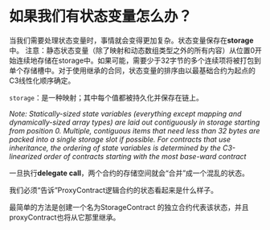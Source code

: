 # 如果我们有状态变量怎么办？

当我们需要处理状态变量时，事情就会变得更加复杂。状态变量保存在**storage**中。  注意：静态状态变量（除了映射和动态数组类型之外的所有内容）从位置0开始连续地存储在storage中。如果可能，需要少于32字节的多个连续项将被打包到单个存储槽中。对于使用继承的合同，状态变量的排序由以最基础合约为起点的C3线性化顺序确定。

`storage`：是一种映射；其中每个值都被持久化并保存在链上。

_Note: Statically-sized state variables (everything except mapping and dynamically-sized array types) are laid out contiguously in storage starting from position 0. Multiple, contiguous items that need less than 32 bytes are packed into a single storage slot if possible. For contracts that use inheritance, the ordering of state variables is determined by the C3-linearized order of contracts starting with the most base-ward contract_

一旦执行**delegate call**，两个合约的存储空间就会“合并”成一个混乱的状态。

我们必须“告诉”ProxyContract逻辑合约的状态看起来是什么样子。

最简单的方法是创建一个名为StorageContract 的独立合约代表该状态，并且proxyContract也将从它那里继承。
